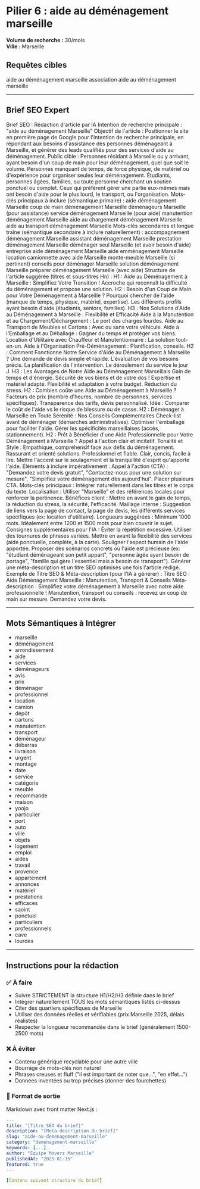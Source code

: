 # Pilier 6 : aide au déménagement marseille

**Volume de recherche :** 30/mois  
**Ville :** Marseille

## Requêtes cibles

aide au déménagement marseille
association aide au déménagement marseille​

---

## Brief SEO Expert

Brief SEO : Rédaction d'article par IA
Intention de recherche principale : "aide au déménagement Marseille"
Objectif de l'article : Positionner le site en première page de Google pour l'intention de recherche principale, en répondant aux besoins d'assistance des personnes déménageant à Marseille, et générer des leads qualifiés pour des services d'aide au déménagement.
Public cible :
Personnes résidant à Marseille ou y arrivant, ayant besoin d'un coup de main pour leur déménagement, quel que soit le volume.
Personnes manquant de temps, de force physique, de matériel ou d'expérience pour organiser seules leur déménagement.
Étudiants, personnes âgées, familles, ou toute personne cherchant un soutien ponctuel ou complet.
Ceux qui préfèrent gérer une partie eux-mêmes mais ont besoin d'aide pour le plus lourd, le transport, ou l'organisation.
Mots-clés principaux à inclure (sémantique primaire) :
aide déménagement Marseille
coup de main déménagement Marseille
déménageurs Marseille (pour assistance)
service déménagement Marseille (pour aide)
manutention déménagement Marseille
aide au chargement déménagement Marseille
aide au transport déménagement Marseille
Mots-clés secondaires et longue traîne (sémantique secondaire à inclure naturellement) :
accompagnement déménagement Marseille
assistant déménagement Marseille
prestation déménagement Marseille
déménager seul Marseille (et avoir besoin d'aide)
entreprise aide déménagement Marseille
aide emménagement Marseille
location camionnette avec aide Marseille
monte-meuble Marseille (si pertinent)
conseils pour déménager Marseille
solution déménagement Marseille
préparer déménagement Marseille (avec aide)
Structure de l'article suggérée (titres et sous-titres Hn) :
H1 : Aide au Déménagement à Marseille : Simplifiez Votre Transition !
Accroche qui reconnaît la difficulté du déménagement et propose une solution.
H2 : Besoin d'un Coup de Main pour Votre Déménagement à Marseille ?
Pourquoi chercher de l'aide (manque de temps, physique, matériel, expertise).
Les différents profils ayant besoin d'aide (étudiants, seniors, familles).
H3 : Nos Solutions d'Aide au Déménagement à Marseille : Flexibilité et Efficacité
Aide à la Manutention et au Chargement/Déchargement : Le port des charges lourdes.
Aide au Transport de Meubles et Cartons : Avec ou sans votre véhicule.
Aide à l'Emballage et au Déballage : Gagner du temps et protéger vos biens.
Location d'Utilitaire avec Chauffeur et Manutentionnaire : La solution tout-en-un.
Aide à l'Organisation Pré-Déménagement : Planification, conseils.
H2 : Comment Fonctionne Notre Service d'Aide au Déménagement à Marseille ?
Une demande de devis simple et rapide.
L'évaluation de vos besoins précis.
La planification de l'intervention.
Le déroulement du service le jour J.
H3 : Les Avantages de Notre Aide au Déménagement Marseillais
Gain de temps et d'énergie.
Sécurité de vos biens et de votre dos !
Expertise et matériel adapté.
Flexibilité et adaptation à votre budget.
Réduction du stress.
H2 : Combien coûte une Aide au Déménagement à Marseille ?
Facteurs de prix (nombre d'heures, nombre de personnes, services spécifiques).
Transparence des tarifs, devis personnalisé.
Idée : Comparer le coût de l'aide vs le risque de blessure ou de casse.
H2 : Déménager à Marseille en Toute Sérénité : Nos Conseils Complémentaires
Check-list avant de déménager (démarches administratives).
Optimiser l'emballage pour faciliter l'aide.
Gérer les spécificités marseillaises (accès, stationnement).
H2 : Prêt à Bénéficier d'une Aide Professionnelle pour Votre Déménagement à Marseille ?
Appel à l'action clair et incitatif.
Tonalité et Style :
Empathique, compréhensif face aux défis du déménagement.
Rassurant et orienté solutions.
Professionnel et fiable.
Clair, concis, facile à lire.
Mettre l'accent sur le soulagement et la tranquillité d'esprit qu'apporte l'aide.
Éléments à inclure impérativement :
Appel à l'action (CTA) : "Demandez votre devis gratuit", "Contactez-nous pour une solution sur mesure", "Simplifiez votre déménagement dès aujourd'hui". Placer plusieurs CTA.
Mots-clés principaux : Intégrer naturellement dans les titres et le corps du texte.
Localisation : Utiliser "Marseille" et des références locales pour renforcer la pertinence.
Bénéfices client : Mettre en avant le gain de temps, la réduction du stress, la sécurité, l'efficacité.
Maillage interne : Suggestion de liens vers la page de contact, la page de devis, les différents services spécifiques (ex: location d'utilitaire).
Longueurs suggérées :
Minimum 1000 mots. Idéalement entre 1200 et 1500 mots pour bien couvrir le sujet.
Consignes supplémentaires pour l'IA :
Éviter la répétition excessive. Utiliser des tournures de phrases variées.
Mettre en avant la flexibilité des services (aide ponctuelle, complète, à la carte).
Souligner l'aspect humain de l'aide apportée.
Proposer des scénarios concrets où l'aide est précieuse (ex: "étudiant déménageant son petit appart", "personne âgée ayant besoin de portage", "famille qui gère l'essentiel mais a besoin de transport").
Générer une méta-description et un titre SEO optimisés une fois l'article rédigé.
Exemple de Titre SEO & Méta-description (pour l'IA à générer) :
Titre SEO : Aide Déménagement Marseille : Manutention, Transport & Conseils
Méta-description : Simplifiez votre déménagement à Marseille avec notre aide professionnelle ! Manutention, transport ou conseils : recevez un coup de main sur mesure. Demandez votre devis.

---

## Mots Sémantiques à Intégrer

- marseille
- déménagement
- arrondissement
- aide
- services
- déménageurs
- avis
- prix
- déménager
- professionnel
- location
- camion
- dépôt
- cartons
- manutention
- transport
- déménageur
- débarras
- livraison
- urgent
- montage
- date
- service
- catégorie
- meuble
- recommande
- maison
- yoojo
- particulier
- port
- auto
- ville
- objets
- logement
- emploi
- aides
- travail
- provence
- appartement
- annonces
- matériel
- prestations
- efficaces
- saoint
- ponctuel
- particuliers
- professionnels
- cave
- lourdes

---

## Instructions pour la rédaction

### ✅ À faire
- Suivre STRICTEMENT la structure H1/H2/H3 définie dans le brief
- Intégrer naturellement TOUS les mots sémantiques listés ci-dessus
- Citer des quartiers spécifiques de Marseille
- Utiliser des données réelles et vérifiables (prix Marseille 2025, délais réalistes)
- Respecter la longueur recommandée dans le brief (généralement 1500-2500 mots)

### ❌ À éviter
- Contenu générique recyclable pour une autre ville
- Bourrage de mots-clés non naturel
- Phrases creuses et fluff ("il est important de noter que...", "en effet...")
- Données inventées ou trop précises (donner des fourchettes)

### 🎯 Format de sortie
Markdown avec front matter Next.js :

```yaml
---
title: "[Titre SEO du brief]"
description: "[Meta-description du brief]"
slug: "aide-au-demenagement-marseille"
category: "demenagement-marseille"
keywords: [...]
author: "Équipe Moverz Marseille"
publishedAt: "2025-01-15"
featured: true
---

[Contenu suivant structure du brief]
```
